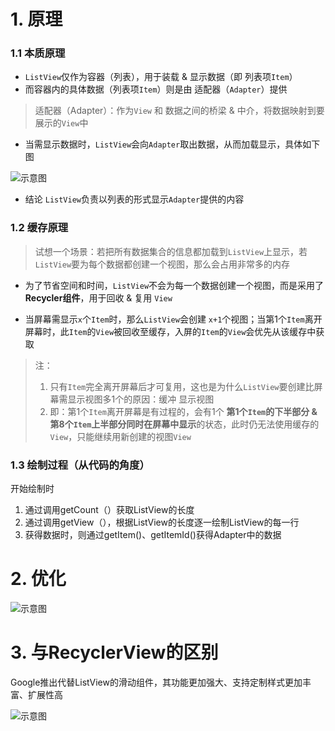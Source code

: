 # 1. 原理
### 1.1 本质原理

- `ListView`仅作为容器（列表），用于装载 & 显示数据（即 列表项`Item`）
- 而容器内的具体数据（列表项`Item`）则是由 适配器（`Adapter`）提供
>适配器（Adapter）：作为`View` 和 数据之间的桥梁 & 中介，将数据映射到要展示的`View`中

- 当需显示数据时，`ListView`会向`Adapter`取出数据，从而加载显示，具体如下图

![示意图](http://upload-images.jianshu.io/upload_images/944365-9337bc62b916d9de.png?imageMogr2/auto-orient/strip%7CimageView2/2/w/1240)


- 结论
`ListView`负责以列表的形式显示`Adapter`提供的内容


### 1.2 缓存原理
>试想一个场景：若把所有数据集合的信息都加载到`ListView`上显示，若 `ListView`要为每个数据都创建一个视图，那么会占用非常多的内存

- 为了节省空间和时间，`ListView`不会为每一个数据创建一个视图，而是采用了**Recycler组件**，用于回收  & 复用 `View`

- 当屏幕需显示`x`个`Item`时，那么`ListView`会创建 `x+1`个视图；当第1个`Item`离开屏幕时，此`Item`的`View`被回收至缓存，入屏的`Item`的`View`会优先从该缓存中获取
>注：
>1. 只有`Item`完全离开屏幕后才可复用，这也是为什么`ListView`要创建比屏幕需显示视图多1个的原因：缓冲 显示视图
>2. 即：第1个`Item`离开屏幕是有过程的，会有1个 **第1个`Item`的下半部分 & 第8个`Item`上半部分同时在屏幕中显示**的状态，此时仍无法使用缓存的`View`，只能继续用新创建的视图`View`



### 1.3 绘制过程（从代码的角度）
开始绘制时

1. 通过调用getCount（）获取ListView的长度
2. 通过调用getView（），根据ListView的长度逐一绘制ListView的每一行
3. 获得数据时，则通过getItem()、getItemId()获得Adapter中的数据

# 2. 优化
![示意图](http://upload-images.jianshu.io/upload_images/944365-bdf795f809b752de.png?imageMogr2/auto-orient/strip%7CimageView2/2/w/1240)

# 3. 与RecyclerView的区别
Google推出代替ListView的滑动组件，其功能更加强大、支持定制样式更加丰富、扩展性高

![示意图](https://upload-images.jianshu.io/upload_images/944365-c356074dbf7bb0b7.png?imageMogr2/auto-orient/strip%7CimageView2/2/w/1240)